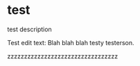 # test
test description

Test edit text: Blah blah blah testy testerson.



zzzzzzzzzzzzzzzzzzzzzzzzzzzzzzzzz

